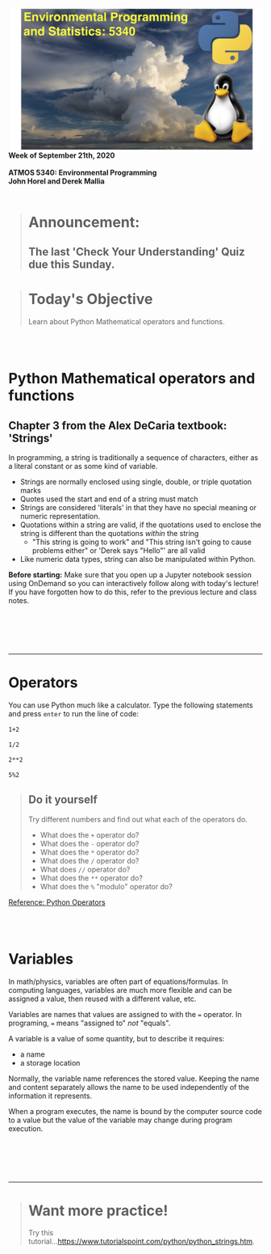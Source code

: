 
<img src='./images/class_logo.png' width=500px align='right' style='padding-left:30px'>

**Week of September 21th, 2020**<br>  
**ATMOS 5340: Environmental Programming**<br>
**John Horel and Derek Mallia**<br>
<br>

> # Announcement: 
> ## The last 'Check Your Understanding' Quiz due this Sunday.

> # Today's Objective
> Learn about Python Mathematical operators and functions.
>
<br><br>



#  Python Mathematical operators and functions
## Chapter 3 from the Alex DeCaria textbook: 'Strings'

In programming, a string is traditionally a sequence of characters, either as a literal constant or as some kind of variable.
- Strings are normally enclosed using single, double, or triple quotation marks
- Quotes used the start and end of a string must match
- Strings are considered 'literals' in that they have no special meaning or numeric representation.
- Quotations within a string are valid, if the quotations used to enclose the string is different than the quotations *within* the string
    - "This string is going to work" and "This string isn't going to cause problems either" or 'Derek says "Hello"' are all valid
- Like numeric data types, string can also be manipulated within Python.


**Before starting:** Make sure that you open up a Jupyter notebook session using OnDemand so you can interactively follow along with today's lecture! If you have forgotten how to do this, refer to the previous lecture and class notes.

<br><br>
---
---

# Operators
You can use Python much like a calculator. Type the following statements and press `enter` to run the line of code:   
<!---->
    1+2
<!---->
    1/2
<!---->
    2**2
<!---->  
    5%2
> ## Do it yourself
> Try different numbers and find out what each of the operators do.
>- What does the `+` operator do?   
>- What does the `-` operator do?   
>- What does the `*` operator do?   
>- What does the `/` operator do?   
>- What does `//` operator do?  
>- What does the `**` operator do?  
>- What does the `%` "modulo" operator do?  

[Reference: Python Operators](https://www.tutorialspoint.com/python3/python_basic_operators.htm)

<br><br>
# Variables
In math/physics, variables are often part of equations/formulas. In computing languages, variables are much more flexible and can be assigned a value, then reused with a different value, etc.

Variables are names that values are assigned to with the `=` operator. In programing, `=` means "assigned to" _not_ "equals".

A variable is a value of some quantity, but to describe it requires:
- a name
- a storage location

Normally, the variable name references the stored value. Keeping the name and content separately allows the name to be used independently of the information it represents.

When a program executes, the name is bound by the computer source code to a value but the value of the variable may change during program execution.

<br><br>
---
---

> # Want more practice!
> Try this tutorial...https://www.tutorialspoint.com/python/python_strings.htm.  
>
